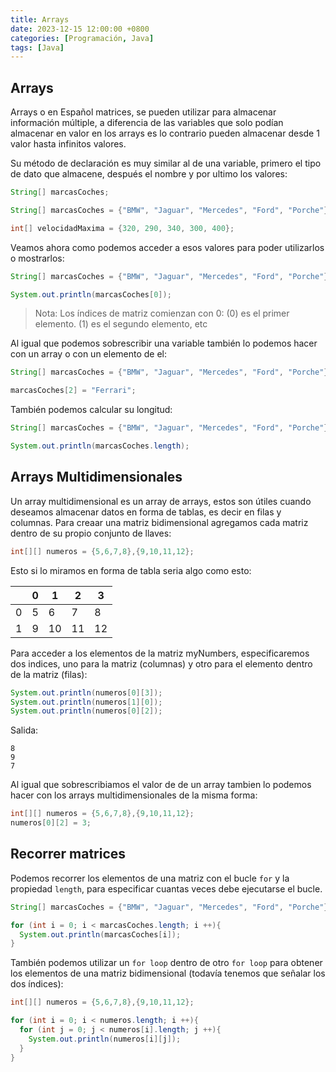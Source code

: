 ```yaml
---
title: Arrays
date: 2023-12-15 12:00:00 +0800
categories: [Programación, Java]
tags: [Java]
---
```


## Arrays

Arrays o en Español matrices, se pueden utilizar para almacenar información múltiple, a diferencia de las variables que solo podían almacenar en valor en los arrays es lo contrario pueden almacenar desde 1 valor hasta infinitos valores.

Su método de declaración es muy similar al de una variable, primero el tipo de dato que almacene, después el nombre y por ultimo los valores:

```java
String[] marcasCoches;

String[] marcasCoches = {"BMW", "Jaguar", "Mercedes", "Ford", "Porche"};

int[] velocidadMaxima = {320, 290, 340, 300, 400};
```

Veamos ahora como podemos acceder a esos valores para poder utilizarlos o mostrarlos:

```java
String[] marcasCoches = {"BMW", "Jaguar", "Mercedes", "Ford", "Porche"};

System.out.println(marcasCoches[0]);
```

> Nota: Los índices de matriz comienzan con 0: (0) es el primer elemento. (1) es el segundo elemento, etc

Al igual que podemos sobrescribir una variable también lo podemos hacer con un array o con un elemento de el:

```java
String[] marcasCoches = {"BMW", "Jaguar", "Mercedes", "Ford", "Porche"};

marcasCoches[2] = "Ferrari";
```

También podemos calcular su longitud:

```java
String[] marcasCoches = {"BMW", "Jaguar", "Mercedes", "Ford", "Porche"};

System.out.println(marcasCoches.length);
```

## Arrays Multidimensionales

Un array multidimensional es un array de arrays, estos son útiles cuando deseamos almacenar datos en forma de tablas, es decir en filas y columnas. Para creaar una matriz bidimensional agregamos cada matriz dentro de su propio conjunto de llaves:

```java
int[][] numeros = {5,6,7,8},{9,10,11,12};
```

Esto si lo miramos en forma de tabla seria algo como esto:

|   | 0 | 1  | 2  | 3  |
|---|---|----|----|----|
| 0 | 5 | 6  | 7  | 8  |
| 1 | 9 | 10 | 11 | 12 |

Para acceder a los elementos de la matriz myNumbers, especificaremos dos indices, uno para la matriz (columnas) y otro para el elemento dentro de la matriz (filas):

```java
System.out.println(numeros[0][3]);
System.out.println(numeros[1][0]);
System.out.println(numeros[0][2]);
```

Salida:

```text
8
9
7
```

Al igual que sobrescribiamos el valor de de un array tambien lo podemos hacer con los arrays multidimensionales de la misma forma:

```java
int[][] numeros = {5,6,7,8},{9,10,11,12};
numeros[0][2] = 3;
```

## Recorrer matrices

Podemos recorrer los elementos de una matriz con el bucle `for` y la propiedad `length`, para especificar cuantas veces debe ejecutarse el bucle.


```java
String[] marcasCoches = {"BMW", "Jaguar", "Mercedes", "Ford", "Porche"};

for (int i = 0; i < marcasCoches.length; i ++){
  System.out.println(marcasCoches[i]);
}
```

También podemos utilizar un `for loop` dentro de otro `for loop` para obtener los elementos de una matriz bidimensional (todavía tenemos que señalar los dos índices): 

```java
int[][] numeros = {5,6,7,8},{9,10,11,12};

for (int i = 0; i < numeros.length; i ++){
  for (int j = 0; j < numeros[i].length; j ++){
    System.out.println(numeros[i][j]);
  }
}
```
